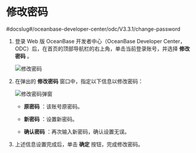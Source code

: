 修改密码 
=========================
#docslug#/oceanbase-developer-center/odc/V3.3.1/change-password


1. 登录 Web 版 OceanBase 开发者中心（OceanBase Developer Center，ODC）后，在首页的顶部导航栏的右上角，单击当前登录账号，并选择 **修改密码** 。

   ![修改密码](https://help-static-aliyun-doc.aliyuncs.com/assets/img/zh-CN/6789528361/p360961.png)
   

2. 在弹出的 **修改密码** 窗口中，指定以下信息以修改密码：

   ![修改密码弹窗](https://help-static-aliyun-doc.aliyuncs.com/assets/img/zh-CN/1086823561/p360965.png)
   * **原密码** ：该账号原密码。

     
   
   * **新密码** ：设置新密码。

     
   
   * **确认密码** ：再次输入新密码，确认设置无误。

     
   

   

3. 上述信息设置完成后，单击 **确定** 按钮，完成修改密码。

   






